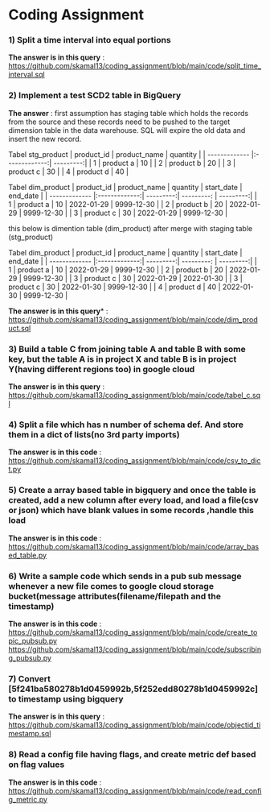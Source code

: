 # Coding Assignment

### 1) Split a time interval into equal portions
**The answer is in this query** : https://github.com/skamal13/coding_assignment/blob/main/code/split_time_interval.sql

### 2) Implement a test SCD2 table in BigQuery
**The answer** : 
first assumption has staging table which holds the records from the source and these records need to be pushed to the target dimension table in the data warehouse. SQL will expire the old data and insert the new record.

Tabel stg_product
| product_id    | product_name  | quantity  |
| ------------- |:-------------:| ---------:|
| 1             | product a     |   10      |
| 2             | product b     |   20      |
| 3             | product c     |   30      |
| 4             | product d     |   40      |

Tabel dim_product
| product_id    | product_name  | quantity  | start_date |  end_date  |
| ------------- |:-------------:| ---------:| ---------: |  ---------:|
| 1             | product a     |   10      | 2022-01-29 | 9999-12-30 |
| 2             | product b     |   20      | 2022-01-29 | 9999-12-30 |
| 3             | product c     |   30      | 2022-01-29 | 9999-12-30 |

this below is dimention table (dim_product) after merge with staging table (stg_product)

Tabel dim_product
| product_id    | product_name  | quantity  | start_date |  end_date  |
| ------------- |:-------------:| ---------:| ---------: |  ---------:|
| 1             | product a     |   10      | 2022-01-29 | 9999-12-30 |
| 2             | product b     |   20      | 2022-01-29 | 9999-12-30 |
| 3             | product c     |   30      | 2022-01-29 | 2022-01-30 |
| 3             | product c     |   30      | 2022-01-30 | 9999-12-30 |
| 4             | product d     |   40      | 2022-01-30 | 9999-12-30 |

**The answer is in this query*** : https://github.com/skamal13/coding_assignment/blob/main/code/dim_product.sql


### 3) Build a table C from joining table A and table B with some key, but the table A is in project X and table B is in project Y(having different regions too) in google cloud
**The answer is in this query** : https://github.com/skamal13/coding_assignment/blob/main/code/tabel_c.sql


### 4) Split a file which has n number of schema def. And store them in a dict of lists(no 3rd party imports)
**The answer is in this code** : https://github.com/skamal13/coding_assignment/blob/main/code/csv_to_dict.py


### 5) Create a array based table in bigquery and once the table is created, add a new column after every load, and load a file(csv or json) which have blank values in some records ,handle this load 
**The answer is in this code** : https://github.com/skamal13/coding_assignment/blob/main/code/array_based_table.py


### 6) Write a sample code which sends in a pub sub message whenever a new file comes to google cloud storage bucket(message attributes(filename/filepath and the timestamp)
**The answer is in this code** : 
 https://github.com/skamal13/coding_assignment/blob/main/code/create_topic_pubsub.py
 https://github.com/skamal13/coding_assignment/blob/main/code/subscribing_pubsub.py
 
 
### 7) Convert [5f241ba580278b1d0459992b,5f252edd80278b1d0459992c] to timestamp using bigquery
**The answer is in this query** : https://github.com/skamal13/coding_assignment/blob/main/code/objectid_timestamp.sql


### 8) Read a config file having flags, and create metric def based on flag values
**The answer is in this code** : https://github.com/skamal13/coding_assignment/blob/main/code/read_config_metric.py
